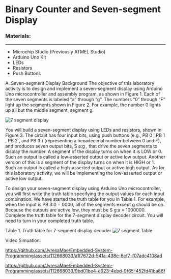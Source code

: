 # Binary Counter and Seven-segment Display

### Materials:
***
* Microchip Studio (Previously ATMEL Studio)
* Arduino Uno Kit
* LEDs
* Resistors
* Push Buttons

A. Seven-segment Display Background
  The objective of this laboratory activity is to design and implement a seven-segment display using
  Arduino Uno microcontroller and assembly program, as shown in Figure 1. Each of the seven
  segments is labeled “a” through “g”. The numbers “0” through “F” light up the segments shown in
  Figure 2. For example, the number 0 lights up all but the middle segment, segment g.

  ![7 segment display](https://github.com/JyresaMae/Embedded-System-Programming/assets/112668033/d61a8176-8f98-4a17-bbf0-46bc78ef7dfa)
  
  You will build a seven-segment display using LEDs and resistors, shown in Figure 3. The
  circuit has four input bits, using push buttons (e.g., PB 0 , PB 1 , PB 2 , and PB 3 ) (representing a
  hexadecimal number between 0 and F), and produces seven output bits, S a:g , that drive the seven
  segments to display the number. A segment of the display turns on when it is LOW or 0. Such an
  output is called a low-asserted output or active low output. Another version of this is a segment of the
  display turns on when it is HIGH or 1. Such an output is called a high-asserted output or active high output. As for this laboratory activity, we will be implementing the low-asserted output or active low output.

  To design your seven-segment display using Arduino Uno microcontroller, you will first write the truth table specifying the output values for each input combination. We have started the truth table for you in Table 1. For example, when the input is PB 3:0 = 0000, all of the segments except g should be on. Because the outputs are active low, they must be S g:a = 1000000. Complete the truth 
  table for the 7-segment display decoder circuit. You will need to turn in your completed truth table.

Table 1. Truth table for 7-segment display decoder
![7 segment Table](https://github.com/JyresaMae/Embedded-System-Programming/assets/112668033/1acf8734-6be6-410a-aa8b-c323122687cc)

Video Simuation:

https://github.com/JyresaMae/Embedded-System-Programming/assets/112668033/a1f7672d-541a-438e-8cf7-f07adc4108ad



https://github.com/JyresaMae/Embedded-System-Programming/assets/112668033/9bd01be4-e923-4ebd-9f65-452fd41ba86f

